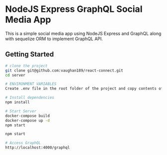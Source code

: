NodeJS Express GraphQL Social Media App
==================================

This is a simple social media app using NodeJS Express and GraphQL along with sequelize ORM to implement GraphQL API.

Getting Started
---------------

```sh
# clone the project
git clone git@github.com:vaughan189/react-connect.git
cd server

# ENVIRONMENT VARIABLES
Create .env file in the root folder of the project and copy contents of env.example file

# Install dependencies
npm install

# Start Server
docker-compose build
docker-compose up -d
npm start

npm start

# Access GraphQL
http://localhost:4000/graphql
```

